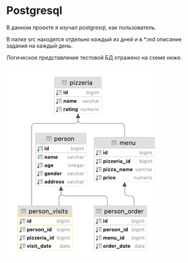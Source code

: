 # Postgresql

В данном проекте я изучал postgresql, как пользователь.  

В папке src находятся отдельно каждый из дней и в *.md описание задания на каждый день.  

Логическое представление тестовой БД отражено на схеме ниже.  

![schema](misc/images/schema.png)